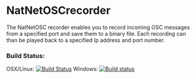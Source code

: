 # NatNetOSCrecorder

The NatNetOSC recorder enables you to record incoming OSC messages from a specified port and save them to a binary file.
Each recording can than be played back to a specified Ip address and port number.


### Build Status:

OSX/Linux: [![Build Status](https://api.travis-ci.org/hku-ect/NatNetOSCrecorder.png?branch=master)](https://travis-ci.org/hku-ect/NatNetOSCrecorder)
Windows: [![Build status](https://ci.appveyor.com/api/projects/status/1godv9e0kgk821yw?svg=true)](https://ci.appveyor.com/project/hku-ect/natnetoscrecorder)


